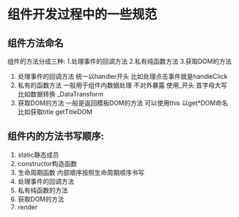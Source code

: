 # 组件开发过程中的一些规范

## 组件方法命名
组件的方法分成三种: 1.处理事件的回调方法 2.私有纯函数方法 3.获取DOM的方法
1. 处理事件的回调方法 统一以handler开头 比如处理点击事件就是handleClick
2. 私有的函数方法 一般用于组件内数据处理 不对外暴露 使用_开头 首字母大写 比如数据转换 _DataTransform
3. 获取DOM的方法 一般是返回模板DOM的方法 可以使用this 以get*DOM命名 比如获取title getTitleDOM

## 组件内的方法书写顺序:
1. static静态成员
2. constructor构造函数
3. 生命周期函数 内部顺序按照生命周期顺序书写
4. 处理事件的回调方法
5. 私有纯函数的方法
6. 获取DOM的方法
7. render
